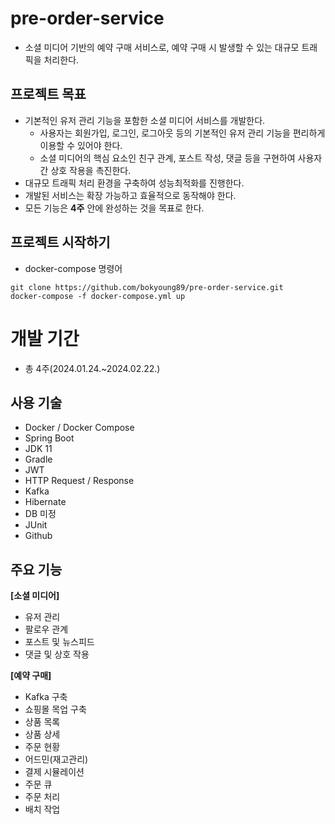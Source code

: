 # pre-order-service

- 소셜 미디어 기반의 예약 구매 서비스로, 예약 구매 시 발생할 수 있는 대규모 트래픽을 처리한다.

## 프로젝트 목표

- 기본적인 유저 관리 기능을 포함한 소셜 미디어 서비스를 개발한다.
    - 사용자는 회원가입, 로그인, 로그아웃 등의 기본적인 유저 관리 기능을 편리하게 이용할 수 있어야 한다.
    - 소셜 미디어의 핵심 요소인 친구 관계, 포스트 작성, 댓글 등을 구현하여 사용자 간 상호 작용을 촉진한다.
- 대규모 트래픽 처리 환경을 구축하여 성능최적화를 진행한다.
- 개발된 서비스는 확장 가능하고 효율적으로 동작해야 한다.
- 모든 기능은 **4주** 안에 완성하는 것을 목표로 한다.

## 프로젝트 시작하기
* docker-compose 명령어
```shell
git clone https://github.com/bokyoung89/pre-order-service.git
docker-compose -f docker-compose.yml up
```

# 개발 기간

- 총 4주(2024.01.24.~2024.02.22.)

## 사용 기술

- Docker / Docker Compose
- Spring Boot
- JDK 11
- Gradle
- JWT
- HTTP Request / Response
- Kafka
- Hibernate
- DB 미정
- JUnit
- Github

## 주요 기능

**[소셜 미디어]**

- 유저 관리
- 팔로우 관계
- 포스트 및 뉴스피드
- 댓글 및 상호 작용

**[예약 구매]**

- Kafka 구축
- 쇼핑몰 목업 구축
- 상품 목록
- 상품 상세
- 주문 현황
- 어드민(재고관리)
- 결제 시뮬레이션
- 주문 큐
- 주문 처리
- 배치 작업

